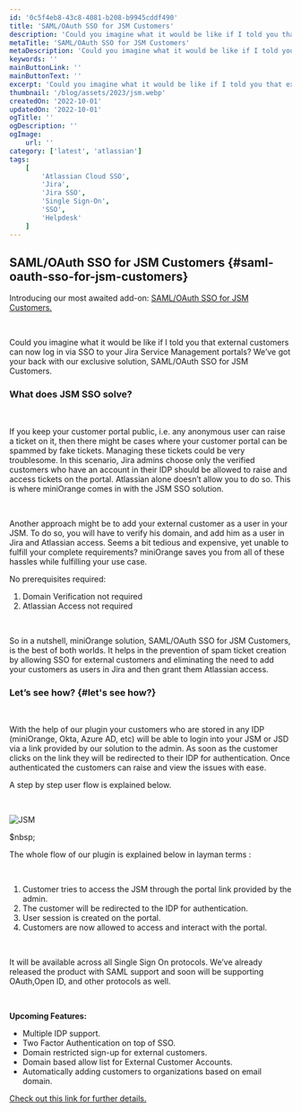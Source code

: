 ```yaml
---
id: '0c5f4eb8-43c8-4081-b208-b9945cddf490'
title: 'SAML/OAuth SSO for JSM Customers'
description: 'Could you imagine what it would be like if I told you that external customers can now log in via SSO to your Jira Service Management portals? We’ve got your back with our exclusive solution, SAML/OAuth SSO for JSM Customers.'
metaTitle: 'SAML/OAuth SSO for JSM Customers'
metaDescription: 'Could you imagine what it would be like if I told you that external customers can now log in via SSO to your Jira Service Management portals? We’ve got your back with our exclusive solution, SAML/OAuth SSO for JSM Customers.'
keywords: ''
mainButtonLink: ''
mainButtonText: ''
excerpt: 'Could you imagine what it would be like if I told you that external customers can now log in via SSO to your Jira Service Management portals? We’ve got your back with our exclusive solution, SAML/OAuth SSO for JSM Customers.'
thumbnail: '/blog/assets/2023/jsm.webp'
createdOn: '2022-10-01'
updatedOn: '2022-10-01'
ogTitle: ''
ogDescription: ''
ogImage:
    url: ''
category: ['latest', 'atlassian']
tags:
    [
        'Atlassian Cloud SSO',
        'Jira',
        'Jira SSO',
        'Single Sign-On',
        'SSO',
        'Helpdesk'
    ]
---
```


## SAML/OAuth SSO for JSM Customers {#saml-oauth-sso-for-jsm-customers}

Introducing our most awaited add-on: [SAML/OAuth SSO for JSM Customers.](https://marketplace.atlassian.com/apps/1229212/sso-integration-with-helpdesks-for-customers?hosting=cloud&tab=overview)

&nbsp;&nbsp;

Could you imagine what it would be like if I told you that external customers can now log in via SSO to your Jira Service Management portals? We’ve got your back with our exclusive solution, SAML/OAuth SSO for JSM Customers.

### What does JSM SSO solve?

&nbsp;

If you keep your customer portal public, i.e. any anonymous user can raise a ticket on it, then there might be cases where your customer portal can be spammed by fake tickets. Managing these tickets could be very troublesome. In this scenario, Jira admins choose only the verified customers who have an account in their IDP should be allowed to raise and access tickets on the portal. Atlassian alone doesn’t allow you to do so. This is where miniOrange comes in with the JSM SSO solution.

&nbsp;

Another approach might be to add your external customer as a user in your JSM. To do so, you will have to verify his domain, and add him as a user in Jira and Atlassian access. Seems a bit tedious and expensive, yet unable to fulfill your complete requirements? miniOrange saves you from all of these hassles while fulfilling your use case.

No prerequisites required:

1. Domain Verification not required
2. Atlassian Access not required

&nbsp;

So in a nutshell, miniOrange solution, SAML/OAuth SSO for JSM Customers, is the best of both worlds. It helps in the prevention of spam ticket creation by allowing SSO for external customers and eliminating the need to add your customers as users in Jira and then grant them Atlassian access.
 
### Let’s see how? {#let's see how?}

&nbsp;

With the help of our plugin your customers who are stored in any IDP (miniOrange, Okta, Azure AD, etc) will be able to login into your JSM or JSD via a link provided by our solution to the admin.
As soon as the customer clicks on the link they will be redirected to their IDP for authentication. Once authenticated the customers can raise and view the issues with ease.

A step by step user flow is explained below.

&nbsp;&nbsp;

![JSM](/blog/assets/2023/jsm.webp)

$nbsp;

The whole flow of our plugin is explained below in layman terms :

&nbsp;

1. Customer tries to access the JSM through the portal link provided by the admin. 
2. The customer will be redirected to the IDP for authentication.
3. User session is created on the portal.
4. Customers are now allowed to access and interact with the portal.
 
&nbsp;&nbsp;


It will be available across all Single Sign On protocols. We’ve already released the product with  SAML support and soon will be supporting OAuth,Open ID, and other protocols as well.

&nbsp;&nbsp;

**Upcoming Features:**

- Multiple IDP support.
- Two Factor Authentication on top of SSO.
- Domain restricted sign-up for external customers. 
- Domain based allow list for External Customer Accounts.
- Automatically adding customers to organizations based on email domain.

[Check out this link for further details.](https://miniorange.com/atlassian/sso-for-jsm-customers)


